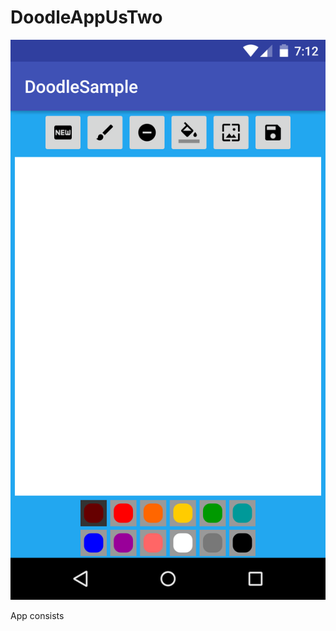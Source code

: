 # DoodleAppUsTwo

![alt tag](https://github.com/anbuuu/DoodleAppUsTwo/blob/master/Doodle_Default_screen.png)

App consists 
